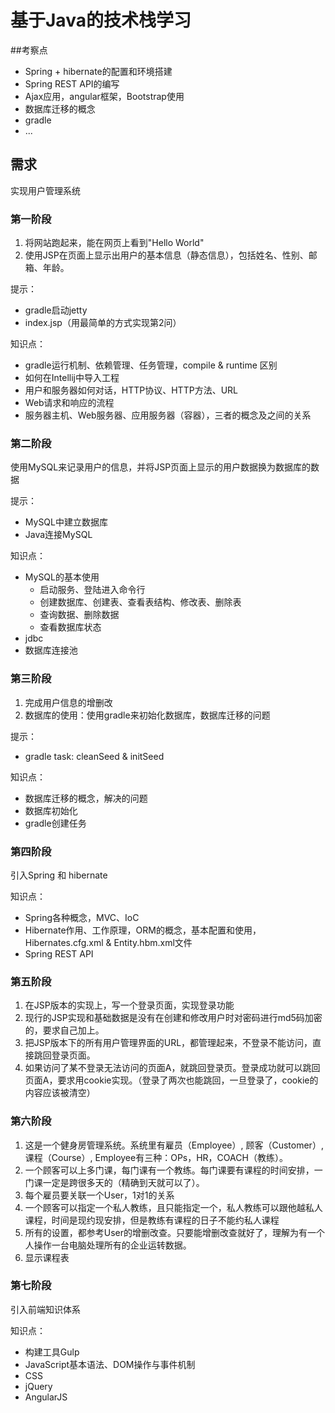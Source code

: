 基于Java的技术栈学习
==============

##考察点
* Spring + hibernate的配置和环境搭建
* Spring REST API的编写
* Ajax应用，angular框架，Bootstrap使用
* 数据库迁移的概念
* gradle
* ...


## 需求

实现用户管理系统

### 第一阶段

1. 将网站跑起来，能在网页上看到"Hello World"
2. 使用JSP在页面上显示出用户的基本信息（静态信息），包括姓名、性别、邮箱、年龄。

提示：
- gradle启动jetty
- index.jsp（用最简单的方式实现第2问）

知识点：
- gradle运行机制、依赖管理、任务管理，compile & runtime 区别
- 如何在Intellij中导入工程
- 用户和服务器如何对话，HTTP协议、HTTP方法、URL
- Web请求和响应的流程
- 服务器主机、Web服务器、应用服务器（容器），三者的概念及之间的关系


### 第二阶段

使用MySQL来记录用户的信息，并将JSP页面上显示的用户数据换为数据库的数据

提示：
- MySQL中建立数据库
- Java连接MySQL

知识点：
- MySQL的基本使用
    * 启动服务、登陆进入命令行
    * 创建数据库、创建表、查看表结构、修改表、删除表
    * 查询数据、删除数据
    * 查看数据库状态
- jdbc
- 数据库连接池


### 第三阶段

1. 完成用户信息的增删改
2. 数据库的使用：使用gradle来初始化数据库，数据库迁移的问题

提示：
- gradle task: cleanSeed & initSeed

知识点：
- 数据库迁移的概念，解决的问题
- 数据库初始化 
- gradle创建任务


### 第四阶段

引入Spring 和 hibernate

知识点：
- Spring各种概念，MVC、IoC
- Hibernate作用、工作原理，ORM的概念，基本配置和使用，Hibernates.cfg.xml & Entity.hbm.xml文件
- Spring REST API

### 第五阶段

1. 在JSP版本的实现上，写一个登录页面，实现登录功能
2. 现行的JSP实现和基础数据是没有在创建和修改用户时对密码进行md5码加密的，要求自己加上。
3. 把JSP版本下的所有用户管理界面的URL，都管理起来，不登录不能访问，直接跳回登录页面。
4. 如果访问了某不登录无法访问的页面A，就跳回登录页。登录成功就可以跳回页面A，要求用cookie实现。（登录了两次也能跳回，一旦登录了，cookie的内容应该被清空）

### 第六阶段

1. 这是一个健身房管理系统。系统里有雇员（Employee）, 顾客（Customer）, 课程（Course）, Employee有三种：OPs，HR，COACH（教练）。
2. 一个顾客可以上多门课，每门课有一个教练。每门课要有课程的时间安排，一门课一定是跨很多天的（精确到天就可以了）。
3. 每个雇员要关联一个User，1对1的关系
4. 一个顾客可以指定一个私人教练，且只能指定一个，私人教练可以跟他越私人课程，时间是现约现安排，但是教练有课程的日子不能约私人课程
5. 所有的设置，都参考User的增删改查。只要能增删改查就好了，理解为有一个人操作一台电脑处理所有的企业运转数据。
6. 显示课程表

### 第七阶段

引入前端知识体系

知识点：
- 构建工具Gulp
- JavaScript基本语法、DOM操作与事件机制
- CSS
- jQuery
- AngularJS